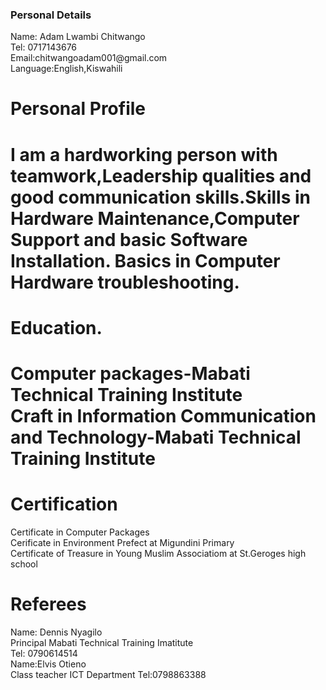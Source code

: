 <!DOCTYPE html>
<html>
<body>
  <h3> Personal Details</h3>
  <p3>Name: Adam Lwambi Chitwango<br></p3>
  <p3>Tel: 0717143676<br></p3>
  <p3>Email:chitwangoadam001@gmail.com<br></p3>
  <p1>Language:English,Kiswahili<br></p1>
  <h1>Personal Profile<br><h1>
  <p3>I am a hardworking person with teamwork,Leadership qualities and good communication skills.Skills in Hardware Maintenance,Computer Support and basic Software Installation. Basics in Computer Hardware troubleshooting. <br></p3>
  <h1>Education.<br><h1>
   <p3>Computer packages-Mabati Technical Training Institute<br></p3>
    <p3>Craft in Information Communication and Technology-Mabati Technical Training Institute<br></p3>
  <h1>Certification</h1>
    <p1> Certificate in Computer Packages<br></p1>
    <p1>Cerificate in Environment Prefect at Migundini Primary<br></p1>
    <p1>Certificate of Treasure in Young Muslim Associatiom at St.Geroges high school<br></p1>
    <h1> Referees</h1>
    <p1>Name: Dennis Nyagilo<br></p1>
    <p1>Principal Mabati Technical Training Imatitute<br></p1>
   <p1>Tel: 0790614514<br></p1>
   <p1>Name:Elvis Otieno<br></p1>
   <p1>Class teacher ICT Department</p1>
   <p1>Tel:0798863388</p1>     
  </body>
  </html>
